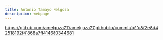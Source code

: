 ```yaml
---
title: Antonio Tamayo Melgoza
description: Webpage 
---
```



https://github.com/amelgoza77/amelgoza77.github.io/commit/b9fc8f2e8d42518192f41868a7ff414680344681
